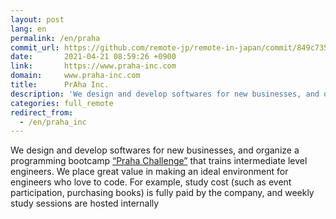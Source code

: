 ```yaml
---
layout: post
lang: en
permalink: /en/praha
commit_url: https://github.com/remote-jp/remote-in-japan/commit/849c735167c999374f75287358f10fedc0774414
date:       2021-04-21 08:59:26 +0900
link:       https://www.praha-inc.com
domain:     www.praha-inc.com
title:      PrAha Inc.
description: 'We design and develop softwares for new businesses, and organize a programming bootcamp “Praha Challenge” that trains intermediate level engineers. We place great value in making an ideal environment for engineers who love to code. For example, study cost (such as event participation, purchasing books) is fully paid by the company, and weekly study sessions are hosted internally'
categories: full_remote
redirect_from:
  - /en/praha_inc
---
```


<p>We design and develop softwares for new businesses, and organize a programming bootcamp <a href="https://praha-challenge.com/">“Praha Challenge”</a> that trains intermediate level engineers. We place great value in making an ideal environment for engineers who love to code. For example, study cost (such as event participation, purchasing books) is fully paid by the company, and weekly study sessions are hosted internally</p>
